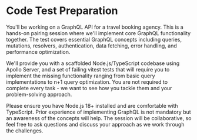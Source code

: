 # Code Test Preparation

You'll be working on a GraphQL API for a travel booking agency. This is a hands-on pairing session where we'll implement core GraphQL functionality together. The test covers essential GraphQL concepts including queries, mutations, resolvers, authentication, data fetching, error handling, and performance optimization.

We'll provide you with a scaffolded Node.js/TypeScript codebase using Apollo Server, and a set of failing vitest tests that will require you to implement the missing functionality ranging from basic query implementations to n+1 query optimization. You are not required to complete every task - we want to see how you tackle them and your problem-solving approach.

Please ensure you have Node.js 18+ installed and are comfortable with TypeScript. Prior experience of implementing GraphQL is not mandatory but an awareness of the concepts will help. The session will be collaborative, so feel free to ask questions and discuss your approach as we work through the challenges.
